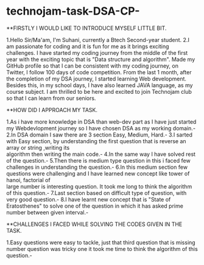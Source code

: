 # technojam-task-DSA-CP-

**FIRSTLY I WOULD LIKE TO INTRODUCE MYSELF LITTLE BIT. 

1.Hello Sir/Ma'am, I'm Suhani, currently a Btech Second-year student. 
2.I am passionate for coding and it is fun for me as it brings exciting challenges.
I have started my coding journey from the middle of the first year with the exciting topic that is "Data structure and algorithm".
Made my GitHub profile so that I can be consistent with my coding journey, on Twitter, I follow 100 days of code competition.
From the last 1 month, after the completion of my DSA journey, I started learning Web development.
Besides this, in my school days, I have also learned JAVA language, as my course subject.
I am thrilled to be here and excited to join Technojam club so that I can learn from our seniors.

**HOW DID I APPROACH MY TASK.


1.As i have more knowledge in DSA  than web-dev part as I have just started my Webdevlopment journey so I have chosen DSA as my working domain.-
2.In DSA domain I saw there are 3 section Easy, Medium, Hard.-
3.I sarted  with Easy section, by understanding the first question that is reverse an array or string ,writing its     
   algorithm then writing the main code.-
4.In the same way I have solved rest of the question.-
5.Then there is medium type question in this i faced few challenges in understanding the question.-
6.In this medium section few questions were challenging and I have learned new concept like tower of hanoi, factorial of   
   large number is interesting question. It took me long to think the algorithm of this question.-
7.Last section based on difficult type of question, with very good question.-
8.I have learnt new concept that is "State of      Eratosthenes" to solve one of the question in which it has asked prime number between given interval.-


**CHALLENGES I FACED WHILE SOLVING THE CODES GIVEN IN THE TASK.

1.Easy questions were easy to tackle, just that third question that is missing number question was tricky one it took me time to think the algorithm of this question.-













